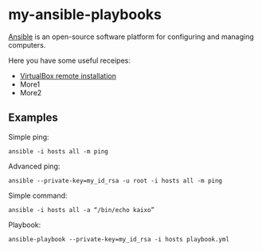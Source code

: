 my-ansible-playbooks
====================

[Ansible](http://www.ansible.com) is an open-source software platform for configuring and managing computers.

Here you have some useful receipes:
  * [VirtualBox remote installation](https://github.com/xezpeleta/my-ansible-playbooks/tree/master/install-virtualbox)
  * More1
  * More2

Examples
---------

Simple ping:
```
ansible -i hosts all -m ping
```

Advanced ping:
```
ansible --private-key=my_id_rsa -u root -i hosts all -m ping
```

Simple command:
```
ansible -i hosts all -a “/bin/echo kaixo”
```

Playbook:
```
ansible-playbook --private-key=my_id_rsa -i hosts playbook.yml
```
